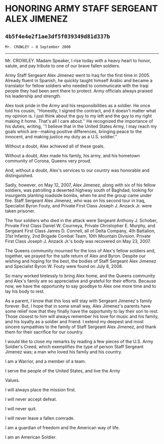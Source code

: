 # HONORING ARMY STAFF SERGEANT ALEX JIMENEZ
## `4b5f4e4e2f1ae3df5f039349d81d337b`
`Mr. CROWLEY — 8 September 2008`

---


Mr. CROWLEY. Madam Speaker, I rise today with a heavy heart to honor, 
salute, and pay tribute to one of our brave fallen soldiers.

Army Staff Sergeant Alex Jimenez went to Iraq for the first time in 
2005. Already fluent in Spanish, he quickly taught himself Arabic and 
became a translator for fellow soldiers who needed to communicate with 
the Iraqi people they had been sent there to protect. Army officials 
always praised his leadership and strength.

Alex took pride in the Army and his responsibilities as a soldier. He 
once told his cousin, ''Honestly, I signed the contract, and it doesn't 
matter what my opinion is. I just think about the guy to my left and 
the guy to my right making it home. That's all I care about.'' He 
recognized the importance of his duties, writing, ''I believe that in 
the United States Army, I may reach my goals which are--making positive 
differences, bringing peace to the innocent, and making justice my duty 
as a U.S. soldier.''

Without a doubt, Alex achieved all of these goals.

Without a doubt, Alex made his family, his army, and his hometown 
community of Corona, Queens very proud.

And, without a doubt, Alex's services to our country was honorable 
and distinguished.

Sadly, however, on May 12, 2007, Alex Jimenez, along with six of his 
fellow soldiers, was patrolling a deserted highway south of Baghdad, 
looking for insurgents planting roadside bombs, when he and the group 
came under fire. Staff Sergeant Alex Jimenez, who was on his second 
tour in Iraq, Specialist Byron Fouty, and Private First Class Joseph J. 
Anzack Jr. were taken prisoner.

The four soldiers who died in the attack were Sergeant Anthony J. 
Schober, Private First Class Daniel W. Courneya, Private Christopher E. 
Murphy, and Sergeant First Class James D. Connell, all of Delta 
Company, 4th Battalion, 31st Infantry, 2nd Brigade Combat Team, 10th 
Mountain Division. Private First Class Joseph J. Anzack Jr.'s body was 
recovered on May 23, 2007.

The Queens community mourned for the loss of Alex's fellow soldiers 
and, together, we prayed for the safe return of Alex and Byron. Despite 
our wishing and hoping for the best, the bodies of Staff Sergeant Alex 
Jimenez and Specialist Byron W. Fouty were found on July 8, 2008.

So many worked tirelessly to bring Alex home, and the Queens 
community and Alex's family are so appreciative and grateful for their 
efforts. Because now, we have the opportunity to say goodbye to Alex 
one more time and to lay his body to rest.

As a parent, I know that this loss will stay with Sergeant Jimenez's 
family forever. But, I hope that in some small way, Alex Jimenez's 
parents have some relief now that they finally have the opportunity to 
lay their son to rest. Those closest to him will always remember his 
love for music and his family, and his loyalty as a soldier and friend. 
I extend my deepest and most sincere sympathies to the family of Staff 
Sergeant Alex Jimenez, and thank them for their sacrifice for our 
country.

I would like to close my remarks by reading a few pieces of the U.S. 
Army Soldier's Creed, which exemplifies the type of person Staff 
Sergeant Jimenez was; a man who loved his family and his country.



 I am a Warrior, and a member of a team.


 I serve the people of the United States, and live the Army 





 Values.


 I will always place the mission first.


 I will never accept defeat.


 I will never quit.


 I will never leave a fallen comrade.


 I am a guardian of freedom and the American way of life.


 I am an American Soldier.



